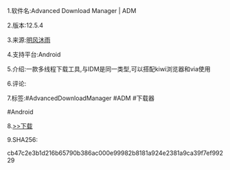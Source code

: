 1.软件名:Advanced Download Manager | ADM

2.版本:12.5.4

3.来源:[明风沐雨](https://t.me/watashinoAPPs/1423)

4.支持平台:Android

5.介绍:一款多线程下载工具,与IDM是同一类型,可以搭配kiwi浏览器和via使用

6.评论:

7.标签:#AdvancedDownloadManager #ADM #下载器

#Android

8.[>>下载](https://t.me/GoojoeShare/55)

9.SHA256:

cb47c2e3b1d216b65790b386ac000e99982b8181a924e2381a9ca39f7ef99229